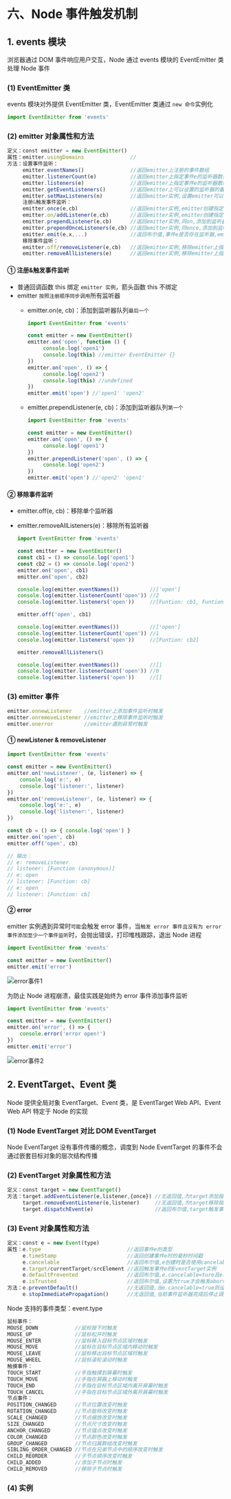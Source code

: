 # 六、Node 事件触发机制

## 1. events 模块

浏览器通过 DOM 事件响应用户交互，Node 通过 events 模块的 EventEmitter 类处理 Node 事件

### (1) EventEmitter 类

events 模块对外提供 EventEmitter 类，EventEmitter 类通过 `new 命令`实例化

```js
import EventEmitter from 'events'
```

### (2) emitter 对象属性和方法

```js
定义：const emitter = new EventEmitter()
属性：emitter.usingDomains               //
方法：设置事件监听：
     emitter.eventNames()               //返回emitter上注册的事件数组
     emitter.listenerCount(e)           //返回emitter上指定事件e的监听器数量
     emitter.listeners(e)               //返回emitter上指定事件e的监听器数组
     emitter.getEventListeners()        //返回emitter上可以设置的监听器的最大数量(默认10)
     emitter.setMaxListeners(n)         //返回emitter实例,设置emitter可以设置的监听器的最大数量
     注册&触发事件监听：
     emitter.once(e,cb)                 //返回emitter实例,emitter创建指定事件e的单次监听器(触发一次后即移除)
     emitter.on/addListener(e,cb)       //返回emitter实例,emitter创建指定事件e的监听器
     emitter.prependListener(e,cb)      //返回emitter实例,同on,添加到监听器队列第一个
     emitter.prependOnceListeners(e,cb) //返回emitter实例,同once,添加到监听器队列第一个
     emitter.emit(e,x,...)              //返回布尔值,事件e是否存在监听器,emitter触发指定事件e并传入参数x,...
     移除事件监听：
     emitter.off/removeListener(e,cb)   //返回emitter实例,移除emitter上指定事件e的指定监听器
     emitter.removeAllListeners(e)      //返回emitter实例,移除emitter上指定事件e的所有监听器
```

#### ① 注册&触发事件监听

* 普通回调函数 this 绑定 `emitter 实例`，箭头函数 this 不绑定
* emitter `按照注册顺序同步调用`所有监听器
  * emitter.on(e, cb)：添加到监听器队列`最后一个`

     ```js
     import EventEmitter from 'events'

     const emitter = new EventEmitter()
     emitter.on('open', function () {
          console.log('open1')
          console.log(this) //emitter EventEmitter {}
     })
     emitter.on('open', () => {
          console.log('open2')
          console.log(this) //undefined
     })
     emitter.emit('open') //'open1' 'open2'
     ```

  * emitter.prependListener(e, cb)：添加到监听器队列`第一个`

     ```js
     import EventEmitter from 'events'

     const emitter = new EventEmitter()
     emitter.on('open', () => {
          console.log('open1')
     })
     emitter.prependListener('open', () => {
          console.log('open2')
     })
     emitter.emit('open') //'open2' 'open1'
     ```

#### ② 移除事件监听

* emitter.off(e, cb)：移除单个监听器
* emitter.removeAllListeners(e)：移除所有监听器

     ```js
     import EventEmitter from 'events'

     const emitter = new EventEmitter()
     const cb1 = () => console.log('open1')
     const cb2 = () => console.log('open2')
     emitter.on('open', cb1)
     emitter.on('open', cb2)

     console.log(emitter.eventNames())          //['open']
     console.log(emitter.listenerCount('open')) //2
     console.log(emitter.listeners('open'))     //[Funtion: cb1, Funtion: cb2]

     emitter.off('open', cb1)

     console.log(emitter.eventNames())          //['open']
     console.log(emitter.listenerCount('open')) //1
     console.log(emitter.listeners('open'))     //[Funtion: cb2]

     emitter.removeAllListeners()

     console.log(emitter.eventNames())          //[]
     console.log(emitter.listenerCount('open')) //0
     console.log(emitter.listeners('open'))     //[]
     ```

### (3) emitter 事件

```js
emitter.onnewListener    //emitter上添加事件监听时触发
emitter.onremoveListener //emitter上移除事件监听时触发
emitter.onerror          //emitter遇到异常时触发
```

#### ① newListener & removeListener

```js
import EventEmitter from 'events'

const emitter = new EventEmitter()
emitter.on('newListener', (e, listener) => {
    console.log('e:', e)              
    console.log('listener:', listener) 
})
emitter.on('removeListener', (e, listener) => {
    console.log('e:', e)             
    console.log('listener:', listener) 
})

const cb = () => { console.log('open') }
emitter.on('open', cb)
emitter.off('open', cb)

// 输出：
// e: removeListener
// listener: [Function (anonymous)]
// e: open
// listener: [Function: cb]
// e: open
// listener: [Function: cb]
```

#### ② error

emitter 实例遇到异常时`可能`会触发 error 事件，当`触发 error 事件且没有为 error 事件添加至少一个事件监听`时，会抛出错误，打印堆栈跟踪，退出 Node 进程

```js
import EventEmitter from 'events'

const emitter = new EventEmitter()
emitter.emit('error')
```

![error事件1](https://github.com/yuyuyuzhang/Blog/blob/master/images/%E5%90%8E%E7%AB%AF%E6%9C%8D%E5%8A%A1%E5%BC%80%E5%8F%91/Node/error%E4%BA%8B%E4%BB%B61.png)

为防止 Node 进程崩溃，最佳实践是始终为 error 事件添加事件监听

```js
import EventEmitter from 'events'

const emitter = new EventEmitter()
emitter.on('error', () => {
    console.error('error open!')
})
emitter.emit('error')
```

![error事件2](https://github.com/yuyuyuzhang/Blog/blob/master/images/%E5%90%8E%E7%AB%AF%E6%9C%8D%E5%8A%A1%E5%BC%80%E5%8F%91/Node/error%E4%BA%8B%E4%BB%B62.png)

## 2. EventTarget、Event 类

Node 提供全局对象 EventTarget、Event 类，是 EventTarget Web API、Event Web API 特定于 Node 的实现

### (1) Node EventTarget 对比 DOM EventTarget

Node EventTarget 没有事件传播的概念，调度到 Node EventTarget 的事件不会通过嵌套目标对象的层次结构传播

### (2) EventTarget 对象属性和方法

```js
定义：const target = new EventTarget()
方法：target.addEventListener(e,listener,{once}) //无返回值,为target添加指定事件e的监听器listener
     target.removeEventListener(e,listener)     //无返回值,为target移除指定事件e的监听器listener
     target.dispatchEvent(e)                    //返回布尔值,target触发事件e,按照注册顺序同步调用监听器
```

### (3) Event 对象属性和方法

```js
定义：const e = new Event(type)
属性：e.type                            //返回事件e的类型
     e.timeStamp                       //返回创建事件e时的毫秒时间戳
     e.cancelable                      //返回布尔值,e创建时是否使用cancelable选项
     e.target/currentTarget/srcElement //返回触发事件e的EventTarget实例
     e.defaultPrevented                //返回布尔值,e.cancelable=ture且e.preventDefault()被调用则返回true
     e.isTrusted                       //返回布尔值,设置为true才会触发abort事件,其他所有情况都为false
方法：e.preventDefault()                //无返回值,当e.cancelable=true则设置e.defaultPrevented=true
     e.stopImmediatePropagation()      //无返回值,当前事件监听器完成后停止调用
```

Node 支持的事件类型：event.type

```js
鼠标事件：
MOUSE_DOWN            //鼠标按下时触发
MOUSE_UP              //鼠标松开时触发
MOUSE_ENTER           //鼠标移入目标节点区域时触发
MOUSE_MOVE            //鼠标在目标节点区域内移动时触发
MOUSE_LEAVE           //鼠标移出目标节点区域时触发
MOUSE_WHEEL           //鼠标滚轮滚动时触发
触摸事件：
TOUCH_START           //手指触摸到屏幕时触发
TOUCH_MOVE            //手指在屏蔽上移动时触发
TOUCH_END             //手指在目标节点区域内离开屏幕时触发
TOUCH_CANCEL          //手指在目标节点区域外离开屏幕时触发
节点事件：
POSITION_CHANGED      //节点位置改变时触发
ROTATION_CHANGED      //节点旋转改变时触发
SCALE_CHANGED         //节点缩放改变时触发
SIZE_CHANGED          //节点尺寸改变时触发
ANCHOR_CHANGED        //节点锚点改变时触发
COLOR_CHANGED         //节点颜色改变时触发
GROUP_CHANGED         //节点归属群组改变时触发
SIBLING_ORDER_CHANGED //节点在兄弟节点中的顺序改变时触发
CHILD_REORDER         //子节点顺序改变时触发
CHILD_ADDED           //添加子节点时触发
CHILD_REMOVED         //移除子节点时触发
```

### (4) 实例

```js

```
